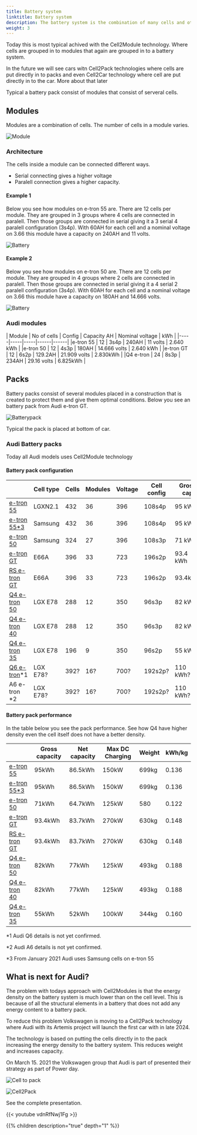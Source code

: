 ```yaml
---
title: Battery system
linktitle: Battery system
description: The battery system is the combination of many cells and other control electronics to a complete battery to power the EV.
weight: 3
---
```


Today this is most typical achived with the Cell2Module technology. Where cells are grouped in to modules that again are grouped in to a battery system.

In the future we will see cars witn Cell2Pack technologies where cells are put directly in to packs and even Cell2Car technology where cell are put directly in to the
car. More about that later

Typical a battery pack consist of modules that consist of serveral cells.

## Modules

Modules are a combination of cells. The number of cells in a module varies.

![Module](module_lg_pouch.jpg "LG battery module")

### Architecture

The cells inside a module can be connected different ways.

- Serial connecting gives a higher voltage
- Paralell connection gives a higher capacity.

#### Example 1

Below you see how modules on e-tron 55 are. There are 12 cells per module.
They are grouped in 3 groups where 4 cells are connected in paralell. Then those groups are connected in serial giving it
a 3 serial 4 paralell configuration (3s4p). With 60AH for each cell and a nominal voltage on 3.66 this module have a capacity on
240AH and 11 volts.

![Battery](/models/e-tron/drivetrain/battery/95kwhconnection.drawio.svg "3s4p connection")

#### Example 2

Below you see how modules on e-tron 50 are. There are 12 cells per module.
They are grouped in 4 groups where 2 cells are connected in paralell. Then those groups are connected in serial giving it
a 4 serial 2 paralell configuration (3s4p). With 60AH for each cell and a nominal voltage on 3.66 this module have a capacity on
180AH and 14.666 volts.

![Battery](/models/e-tron/drivetrain/battery/71kwhconnection.drawio.svg "4s3p connection")

### Audi modules

| Module | No of cells | Config | Capacity AH | Nominal voltage | kWh |
|-----|-----|-----|------|------|
|e-tron 55 | 12 | 3s4p | 240AH | 11 volts | 2.640 kWh |
|e-tron 50 | 12 | 4s3p | 180AH | 14.666 volts | 2.640 kWh |
|e-tron GT | 12 | 6s2p | 129.2AH | 21.909 volts | 2.830kWh |
|Q4 e-tron | 24 | 8s3p | 234AH | 29.16 volts | 6.825kWh |

## Packs

Battery packs consist of several modules placed in a construction that is created to protect them and
give them optimal conditions. Below you see an battery pack from Audi e-tron GT.

![Batterypack](batterypack_e-tron-gt.jpg "Batterypack with 33 modules")

Typical the pack is placed at bottom of car. 

### Audi Battery packs

Today all Audi models uses Cell2Module technology

#### Battery pack configuration

|  | Cell type | Cells | Modules | Voltage | Cell config | Gross cap |
|-----|------|-----|-----|------|-----|-----|
| [e-tron 55](/models/e-tron/drivetrain/battery/#battery-audi-e-tron-55) | LGXN2.1 | 432 | 36 | 396 | 108s4p | 95 kWh |
| [e-tron 55*3](/models/e-tron/drivetrain/battery/#battery-audi-e-tron-55) | Samsung | 432 | 36 | 396 | 108s4p | 95 kWh |
| [e-tron 50](/models/e-tron/drivetrain/battery/#battery-audi-e-tron-50) | Samsung | 324 | 27 | 396 | 108s3p | 71 kWh |
| [e-tron GT](/models/e-tron-gt/drivetrain/battery/) | E66A | 396 | 33 | 723 | 196s2p | 93.4 kWh |
| [RS e-tron GT](/models/e-tron-gt/drivetrain/battery/) | E66A | 396 | 33 | 723 | 196s2p | 93.4kWh |
| [Q4 e-tron 50](/models/q4-e-tron/drivetrain/battery/#battery-q4-40-e-tron-and-q4-50-e-tron) |LGX E78 | 288 | 12 | 350 |96s3p | 82 kWh |
| [Q4 e-tron 40](/models/q4-e-tron/drivetrain/battery/#battery-q4-40-e-tron-and-q4-50-e-tron) |LGX E78 | 288 | 12 | 350 |96s3p | 82 kWh |
| [Q4 e-tron 35](/models/q4-e-tron/drivetrain/battery/#battery-q4-35) | LGX E78|  196 | 9 | 350 | 96s2p | 55 kWh |
| [Q6 e-tron](/models/q6-e-tron/drivetrain/battery/)*1 | LGX E78?|  392? | 16? | 700? | 192s2p? | 110 kWh? |
| A6 e-tron *2 | LGX E78?|  392? | 16? | 700? | 192s2p? | 110 kWh? |

#### Battery pack performance

In the table below you see the pack performance. See how Q4 have higher density even the cell itself does not have a better density.

|  | Gross capacity | Net capacity | Max DC Charging | Weight | kWh/kg |
|-----|------|-----|-----|------|-----|
| [e-tron 55](/models/e-tron/drivetrain/battery/#battery-audi-e-tron-55) | 95kWh | 86.5kWh | 150kW | 699kg | 0.136 |
| [e-tron 55*3](/models/e-tron/drivetrain/battery/#battery-audi-e-tron-55) | 95kWh | 86.5kWh | 150kW | 699kg | 0.136 |
| [e-tron 50](/models/e-tron/drivetrain/battery/#battery-audi-e-tron-50) | 71kWh | 64.7kWh | 125kW | 580 | 0.122 |
| [e-tron GT](/models/e-tron-gt/drivetrain/battery/) | 93.4kWh | 83.7kWh | 270kW | 630kg | 0.148 |
| [RS e-tron GT](/models/e-tron-gt/drivetrain/battery/) | 93.4kWh | 83.7kWh | 270kW | 630kg | 0.148 |
| [Q4 e-tron 50](/models/q4-e-tron/drivetrain/battery/#battery-q4-40-e-tron-and-q4-50-e-tron) | 82kWh | 77kWh | 125kW | 493kg | 0.188 |
| [Q4 e-tron 40](/models/q4-e-tron/drivetrain/battery/#battery-q4-40-e-tron-and-q4-50-e-tron) | 82kWh | 77kWh | 125kW | 493kg | 0.188 |
| [Q4 e-tron 35](/models/q4-e-tron/drivetrain/battery/#battery-q4-35) | 55kWh | 52kWh | 100kW | 344kg | 0.160 |

*1 Audi Q6 details is not yet confirmed.

*2 Audi A6 details is not yet confirmed.

*3 From January 2021 Audi uses Samsung cells on e-tron 55

## What is next for Audi?

The problem with todays approach with Cell2Modules is that the energy density on the battery system is much lower than on the cell level.
This is because of all the structural elements in a battery that does not add any energy content to a battery pack.

To reduce this problem Volkswagen is moving to a Cell2Pack technology where Audi with its Artemis project will launch the first car with in 
late 2024.

The technology is based on putting the cells directly in to the pack increasing the energy density to the battery system. This reduces weight and increases capacity.

On March 15. 2021 the Volkswagen group that Audi is part of presented their strategy as part of Power day.

![Cell to pack](cell2pack.jpg "Volkswagen Cell2Pack technology")

![Cell2Pack](cell2packcomparison.jpg "Volkswagen Cell2Pack comparison")

See the complete presentation.

{{< youtube vdnRfNwj1Fg >}}

{{% children description="true" depth="1" %}}

